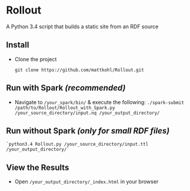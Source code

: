 # Rollout
A Python 3.4 script that builds a static site from an RDF source

## Install
- Clone the project

    `git clone https://github.com/mattkohl/Rollout.git`

## Run with Spark *(recommended)*
- Navigate to `/your_spark/bin/` & execute the following:
    `./spark-submit /path/to/Rollout/Rollout_with_Spark.py /your_source_directory/input.nq /your_output_directory/`

## Run without Spark *(only for small RDF files)*
    `python3.4 Rollout.py /your_source_directory/input.ttl /your_output_directory/`

## View the Results
- Open `/your_output_directory/_index.html` in your browser